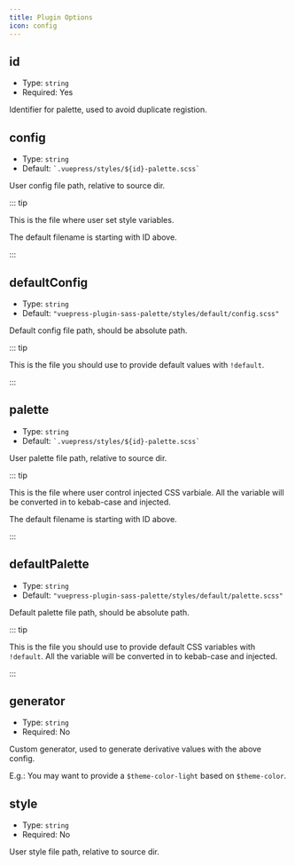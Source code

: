 ```yaml
---
title: Plugin Options
icon: config
---
```


## id

- Type: `string`
- Required: Yes

Identifier for palette, used to avoid duplicate registion.

## config

- Type: `string`
- Default: `` `.vuepress/styles/${id}-palette.scss` ``

User config file path, relative to source dir.

::: tip

This is the file where user set style variables.

The default filename is starting with ID above.

:::

## defaultConfig

- Type: `string`
- Default: `"vuepress-plugin-sass-palette/styles/default/config.scss"`

Default config file path, should be absolute path.

::: tip

This is the file you should use to provide default values with `!default`.

:::

## palette

- Type: `string`
- Default: `` `.vuepress/styles/${id}-palette.scss` ``

User palette file path, relative to source dir.

::: tip

This is the file where user control injected CSS varbiale. All the variable will be converted in to kebab-case and injected.

The default filename is starting with ID above.

:::

## defaultPalette

- Type: `string`
- Default: `"vuepress-plugin-sass-palette/styles/default/palette.scss"`

Default palette file path, should be absolute path.

::: tip

This is the file you should use to provide default CSS variables with `!default`. All the variable will be converted in to kebab-case and injected.

:::

## generator

- Type: `string`
- Required: No

Custom generator, used to generate derivative values with the above config.

E.g.: You may want to provide a `$theme-color-light` based on `$theme-color`.

## style

- Type: `string`
- Required: No

User style file path, relative to source dir.
